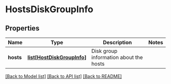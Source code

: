 # HostsDiskGroupInfo

## Properties
Name | Type | Description | Notes
------------ | ------------- | ------------- | -------------
**hosts** | [**list[HostDiskGroupInfo]**](HostDiskGroupInfo.md) | Disk group information about the hosts | 

[[Back to Model list]](../README.md#documentation-for-models) [[Back to API list]](../README.md#documentation-for-api-endpoints) [[Back to README]](../README.md)

